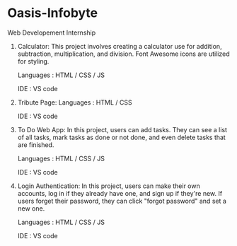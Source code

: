 # Oasis-Infobyte

Web Developement Internship

1. Calculator:
   This project involves creating a calculator use for addition, subtraction, multiplication, and division. Font Awesome icons are utilized for styling.

   Languages : HTML / CSS / JS

   IDE : VS code


2. Tribute Page:
   Languages : HTML / CSS 

   IDE : VS code


3. To Do Web App:
   In this project, users can add tasks. They can see a list of all tasks, mark tasks as done or not done, and even delete tasks that are finished.

   Languages : HTML / CSS / JS

   IDE : VS code

  
  4. Login Authentication:
    In this project, users can make their own accounts, log in if they already have one, and sign up if they're new. If users forget their password, they can click "forgot password" and set a new one.

     Languages : HTML / CSS / JS

     IDE : VS code
